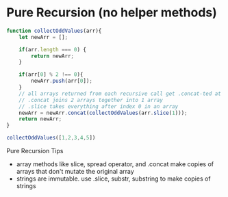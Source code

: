 # Pure Recursion (no helper methods)

```js
function collectOddValues(arr){
    let newArr = [];

    if(arr.length === 0) {
        return newArr;
    }

    if(arr[0] % 2 !== 0){
        newArr.push(arr[0]);
    }
    // all arrays returned from each recursive call get .concat-ted at the end
    // .concat joins 2 arrays together into 1 array
    // .slice takes everything after index 0 in an array   
    newArr = newArr.concat(collectOddValues(arr.slice(1)));
    return newArr;
}

collectOddValues([1,2,3,4,5])
```

Pure Recursion Tips
- array methods like slice, spread operator, and .concat make copies of arrays that don't mutate the original array
- strings are immutable. use .slice, substr, substring to make copies of strings